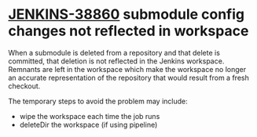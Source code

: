 # [JENKINS-38860](https://issues.jenkins-ci.org/browse/JENKINS-38860) submodule config changes not reflected in workspace

When a submodule is deleted from a repository and that delete is
committed, that deletion is not reflected in the Jenkins workspace.
Remnants are left in the workspace which make the workspace no longer
an accurate representation of the repository that would result from a
fresh checkout.

The temporary steps to avoid the problem may include:
* wipe the workspace each time the job runs
* deleteDir the workspace (if using pipeline)

